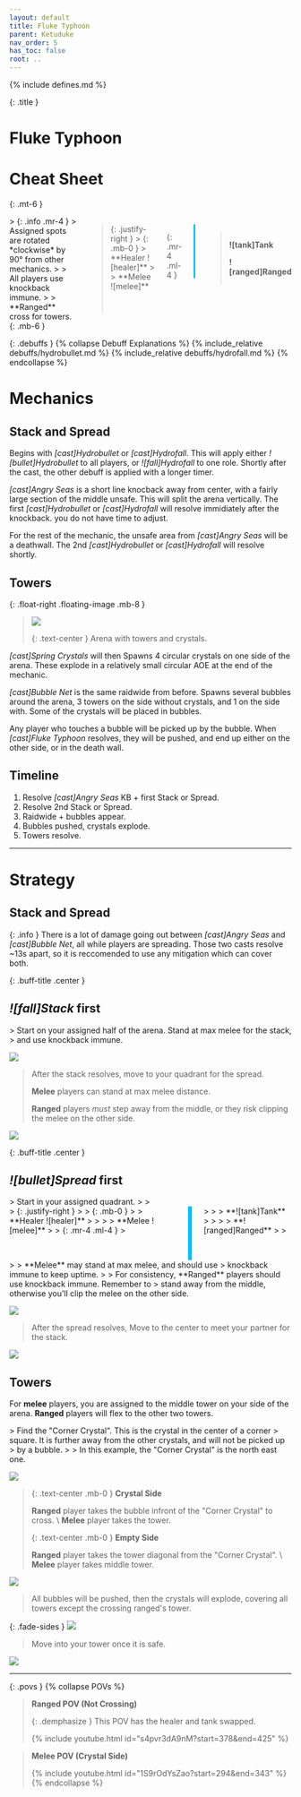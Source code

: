 ```yaml
---
layout: default
title: Fluke Typhoon
parent: Ketuduke
nav_order: 5
has_toc: false
root: ..
---
```


{% include defines.md %}

{: .title }
# Fluke Typhoon

# Cheat Sheet

{: .mt-6 }
<div class="columns borders" markdown="1">
> {: .info .mr-4 }
> Assigned spots are rotated *clockwise* by 90° from other mechanics.
>
> All players use knockback immune.
>
> **Ranged** cross for towers.

> <div class="columns positions" markdown="1">
> {: .justify-right }
> > {: .mb-0 }
> > **Healer ![healer]**
> >
> > **Melee ![melee]**
>
> {: .mr-4 .ml-4 }
> <div style="height: 6rem; width: 1rem; flex-grow: 0; background-color: deepskyblue"></div>
>
> > **![tank]Tank**
> >
> > **![ranged]Ranged**
>
> </div>
</div>
{: .mb-6 }

{: .debuffs }
{% collapse Debuff Explanations %}
{% include_relative debuffs/hydrobullet.md %}
{% include_relative debuffs/hydrofall.md %}
{% endcollapse %}

# Mechanics

## Stack and Spread

Begins with *[cast]Hydrobullet* or *[cast]Hydrofall*. This will apply either
*![bullet]Hydrobullet* to all players, or *![fall]Hydrofall* to one role.
Shortly after the cast, the other debuff is applied with a longer timer.

*[cast]Angry Seas* is a short line knocback away from center, with a fairly
large section of the middle unsafe. This will split the arena vertically. The
first *[cast]Hydrobullet* or *[cast]Hydrofall* will resolve immidiately after
the knockback. you do not have time to adjust.

For the rest of the mechanic, the unsafe area from *[cast]Angry Seas* will be a
deathwall. The 2nd *[cast]Hydrobullet* or *[cast]Hydrofall* will resolve shortly.

## Towers

{: .float-right .floating-image .mb-8 }
> ![](./arena.png)
>
> {: .text-center }
> Arena with towers and crystals.

*[cast]Spring Crystals* will then Spawns 4 circular crystals on one side of the
arena. These explode in a relatively small circular AOE at the end of the mechanic.

*[cast]Bubble Net* is the same raidwide from before. Spawns several bubbles
around the arena, 3 towers on the side without crystals, and 1 on the side with.
Some of the crystals will be placed in bubbles.

Any player who touches a bubble will be picked up by the bubble. When
*[cast]Fluke Typhoon* resolves, they will be pushed, and end up either on the
other side, or in the death wall.

## Timeline

1. Resolve *[cast]Angry Seas* KB + first Stack or Spread.
2. Resolve 2nd Stack or Spread.
3. Raidwide + bubbles appear.
4. Bubbles pushed, crystals explode.
5. Towers resolve.

-----

# Strategy

## Stack and Spread

{: .info }
There is a lot of damage going out between *[cast]Angry Seas* and
*[cast]Bubble Net*, all while players are spreading. Those two casts resolve
~13s apart, so it is reccomended to use any mitigation which can cover both.

{: .buff-title .center }
## *![fall]Stack* first

<div class="mechanics" markdown="1">
> Start on your assigned half of the arena. Stand at max melee for the stack,
> and use knockback immune.

![](./stack-1.png)

> After the stack resolves, move to your quadrant for the spread.
>
> **Melee** players can stand at max melee distance.
>
> **Ranged** players *must* step away from the middle, or they risk clipping the
> melee on the other side.

![](./stack-2.png)
</div>

{: .buff-title .center }
## *![bullet]Spread* first

<div class="mechanics" markdown="1">
> Start in your assigned quadrant.
>
> <div class="columns positions" markdown="1">
> {: .justify-right }
> > {: .mb-0 }
> > **Healer ![healer]**
> >
> > **Melee ![melee]**
>
> {: .mr-4 .ml-4 }
> <div style="height: 6rem; width: 1rem; flex-grow: 0; background-color: deepskyblue"></div>
>
> > **![tank]Tank**
> >
> > **![ranged]Ranged**
>
> </div>
>
> **Melee** may stand at max melee, and should use
> knockback immune to keep uptime.
>
> For consistency, **Ranged** players should use knockback immune. Remember to
> stand away from the middle, otherwise you'll clip the melee on the other side.

![](./spread-1.png)

> After the spread resolves, Move to the center to meet your partner for the
> stack.

![](./spread-2.png)
</div>

## Towers

For **melee** players, you are assigned to the middle tower on your side of the
arena. **Ranged** players will flex to the other two towers.

<div class="mechanics" markdown="1">
> Find the "Corner Crystal". This is the crystal in the center of a corner
> square. It is further away from the other crystals, and will not be picked up
> by a bubble.
>
> In this example, the "Corner Crystal" is the north east one.

![](./towers-1.png)

> {: .text-center .mb-0 }
> **Crystal Side**
>
> **Ranged** player takes the bubble infront of the "Corner Crystal" to cross. \\
> **Melee** player takes the tower.
>
> {: .text-center .mb-0 }
> **Empty Side**
>
> **Ranged** player takes the tower diagonal from the "Corner Crystal". \\
> **Melee** player takes middle tower.

![](./towers-2.png)

> All bubbles will be pushed, then the crystals will explode, covering all
> towers except the crossing ranged's tower.

{: .fade-sides }
![](./towers-3.png)

> Move into your tower once it is safe.

![](./towers-4.png)
</div>

-----

{: .povs }
{% collapse POVs %}
> **Ranged POV (Not Crossing)**
>
> {: .demphasize }
> This POV has the healer and tank swapped.
>
> {% include youtube.html id="s4pvr3dA9nM?start=378&end=425" %}

> **Melee POV (Crystal Side)**
>
> {% include youtube.html id="1S9rOdYsZao?start=294&end=343" %}
{% endcollapse %}
